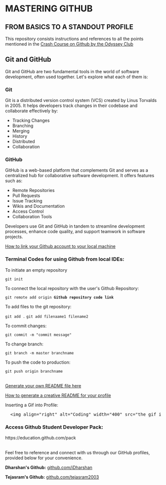 <body>
<h1>MASTERING GITHUB</h1>
<h2>FROM BASICS TO A STANDOUT PROFILE</h2>

<p>This repository consists instructions and references to all the points mentioned in the <a href="https://www.linkedin.com/feed/update/urn:li:activity:7118969884952203264/">Crash Course on Github by the Odyssey Club</p></a></p>

<h2>Git and GitHub</h2>
<p>Git and GitHub are two fundamental tools in the world of software development, often used together. Let's explore what each of them is:</p>

<h3>Git</h3>
<p>Git is a distributed version control system (VCS) created by Linus Torvalds in 2005. It helps developers track changes in their codebase and collaborate effectively by:</p>
<ul>
<li>Tracking Changes</li>
<li>Branching</li>
<li>Merging</li>
<li>History</li>
<li>Distributed</li>
<li>Collaboration</li>
</ul>

<h3>GitHub</h3>
<p>GitHub is a web-based platform that complements Git and serves as a centralized hub for collaborative software development. It offers features such as:</p>
<ul>
<li>Remote Repositories</li>
<li>Pull Requests</li>
<li>Issue Tracking</li>
<li>Wikis and Documentation</li>
<li>Access Control</li>
<li>Collaboration Tools</li>
</ul>

<p>Developers use Git and GitHub in tandem to streamline development processes, enhance code quality, and support teamwork in software projects.</p>


<a href="https://youtu.be/xLbmcMVtfKE?feature=shared">How to link your Github account to your local machine</a>




<h3>Terminal Codes for using Github from local IDEs:</h3>

<p>To initiate an empty repository</p>
<code>git init</code>

<p>To connect the local repository with the user's Github Repository:</p>
<code>git remote add origin <strong>Github repository code link</strong></code>

<p>To add files to the git repository:</p>
<code>git add .</code>
<code>git add filenaame1 filename2</code>

<p>To commit changes:</p>
<code>git commit -m "commit message"</code>

<p>To change branch:</p>
<code>git branch -m master branchname</code>

<p>To push the code to production:</p>
<code>git push origin branchname</code>
<br>
<br>

<a href="https://rahuldkjain.github.io/gh-profile-readme-generator/">Generate your own README file here</a>


<a href="https://youtu.be/G-EGDH50hGE?si=OAysVJubR8YZt4eS">How to generate a creative README for your profile</a>

<p>Inserting a Gif into Profile:</p>

<pre>
  &lt;img align="right" alt="Coding" width="400" src="the gif image link goes here"&gt;
</pre>

<h3>Access Github Student Developer Pack: </h3>
<a>https://education.github.com/pack</a>
<br>
<br>

<p>Feel free to reference and connect with us through our GitHub profiles, provided below for your convenience.</p>
<p><strong>Dharshan's Github:</strong> <a href="https://github.com/iDharshan">github.com/iDharshan</a></p>
<p><strong>Tejasram's Github:</strong> <a href="https://github.com/tejasram2003">github.com/tejasram2003</a></p>

</body>
